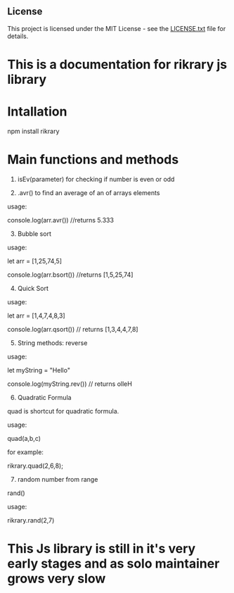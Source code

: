 ## License

This project is licensed under the MIT License - see the [LICENSE.txt](LICENSE.txt) file for details.



# This is a documentation for rikrary js library
 
# Intallation

 npm install rikrary

# Main functions and methods

1. isEv(parameter) for checking if number is even or odd

2. .avr() to find an average of an of arrays elements
 
 usage: 



console.log(arr.avr()) //returns 5.333

3. Bubble sort

usage:

let arr = [1,25,74,5]

console.log(arr.bsort()) //returns [1,5,25,74]

4. Quick Sort 

usage: 

let arr = [1,4,7,4,8,3]

console.log(arr.qsort()) // returns [1,3,4,4,7,8]

5. String methods: reverse

usage: 

let myString = "Hello"

console.log(myString.rev()) // returns olleH

6. Quadratic Formula

quad is shortcut for quadratic formula.

usage:

quad(a,b,c)

for example:

rikrary.quad(2,6,8);

7. random number from range

rand()

usage:

rikrary.rand(2,7)

# This Js library is still in it's very early stages and as solo maintainer grows very slow



